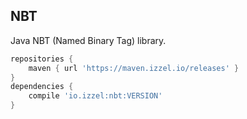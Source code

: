 ## NBT

Java NBT (Named Binary Tag) library.

```groovy
repositories {
    maven { url 'https://maven.izzel.io/releases' }
}
dependencies {
    compile 'io.izzel:nbt:VERSION'
}
```
